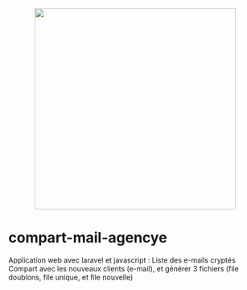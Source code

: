 <p align="center"><a href="https://laravel.com" target="_blank"><img src="https://raw.githubusercontent.com/laravel/art/master/logo-lockup/5%20SVG/2%20CMYK/1%20Full%20Color/laravel-logolockup-cmyk-red.svg" width="400"></a></p>

# compart-mail-agencye
Application web avec laravel et javascript : Liste des e-mails cryptés Compart avec les nouveaux clients (e-mail), et générer 3 fichiers (file doublons, file unique, et file nouvelle)
